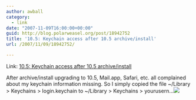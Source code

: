 ```yaml
---
author: awball
category:
  - link
date: "2007-11-09T16:00:00+00:00"
guid: http://blog.polarweasel.org/post/18942752
title: '10.5: Keychain access after 10.5 archive/install'
url: /2007/11/09/18942752/

---
```

Link: [10.5: Keychain access after 10.5 archive/install](http://feeds.macworld.com/~r/macosxhints/leopard/~3/182399785/article.php)

After archive/install upgrading to 10.5, Mail.app, Safari, etc. all complained about my keychain information missing. So I simply copied the file ~/Library > Keychains > login.keychain to ~/Library > Keychains > yourusern…![](http://feeds.macworld.com/~r/macosxhints/leopard/~4/182399785)
